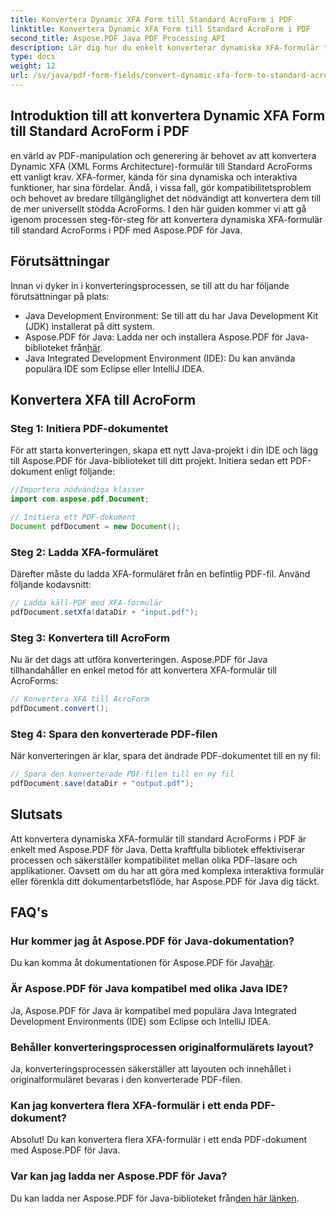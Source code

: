 ```yaml
---
title: Konvertera Dynamic XFA Form till Standard AcroForm i PDF
linktitle: Konvertera Dynamic XFA Form till Standard AcroForm i PDF
second_title: Aspose.PDF Java PDF Processing API
description: Lär dig hur du enkelt konverterar dynamiska XFA-formulär till standard AcroForms i PDF med Aspose.PDF för Java. Säkerställ kompatibilitet och tillgänglighet.
type: docs
weight: 12
url: /sv/java/pdf-form-fields/convert-dynamic-xfa-form-to-standard-acroform-in-pdf/
---
```


## Introduktion till att konvertera Dynamic XFA Form till Standard AcroForm i PDF

en värld av PDF-manipulation och generering är behovet av att konvertera Dynamic XFA (XML Forms Architecture)-formulär till Standard AcroForms ett vanligt krav. XFA-former, kända för sina dynamiska och interaktiva funktioner, har sina fördelar. Ändå, i vissa fall, gör kompatibilitetsproblem och behovet av bredare tillgänglighet det nödvändigt att konvertera dem till de mer universellt stödda AcroForms. I den här guiden kommer vi att gå igenom processen steg-för-steg för att konvertera dynamiska XFA-formulär till standard AcroForms i PDF med Aspose.PDF för Java.

## Förutsättningar

Innan vi dyker in i konverteringsprocessen, se till att du har följande förutsättningar på plats:

- Java Development Environment: Se till att du har Java Development Kit (JDK) installerat på ditt system.
-  Aspose.PDF för Java: Ladda ner och installera Aspose.PDF för Java-biblioteket från[här](https://releases.aspose.com/pdf/java/).
- Java Integrated Development Environment (IDE): Du kan använda populära IDE som Eclipse eller IntelliJ IDEA.

## Konvertera XFA till AcroForm

### Steg 1: Initiera PDF-dokumentet

För att starta konverteringen, skapa ett nytt Java-projekt i din IDE och lägg till Aspose.PDF för Java-biblioteket till ditt projekt. Initiera sedan ett PDF-dokument enligt följande:

```java
//Importera nödvändiga klasser
import com.aspose.pdf.Document;

// Initiera ett PDF-dokument
Document pdfDocument = new Document();
```

### Steg 2: Ladda XFA-formuläret

Därefter måste du ladda XFA-formuläret från en befintlig PDF-fil. Använd följande kodavsnitt:

```java
// Ladda käll-PDF med XFA-formulär
pdfDocument.setXfa(dataDir + "input.pdf");
```

### Steg 3: Konvertera till AcroForm

Nu är det dags att utföra konverteringen. Aspose.PDF för Java tillhandahåller en enkel metod för att konvertera XFA-formulär till AcroForms:

```java
// Konvertera XFA till AcroForm
pdfDocument.convert();
```

### Steg 4: Spara den konverterade PDF-filen

När konverteringen är klar, spara det ändrade PDF-dokumentet till en ny fil:

```java
// Spara den konverterade PDF-filen till en ny fil
pdfDocument.save(dataDir + "output.pdf");
```

## Slutsats

Att konvertera dynamiska XFA-formulär till standard AcroForms i PDF är enkelt med Aspose.PDF för Java. Detta kraftfulla bibliotek effektiviserar processen och säkerställer kompatibilitet mellan olika PDF-läsare och applikationer. Oavsett om du har att göra med komplexa interaktiva formulär eller förenkla ditt dokumentarbetsflöde, har Aspose.PDF för Java dig täckt.

## FAQ's

### Hur kommer jag åt Aspose.PDF för Java-dokumentation?

 Du kan komma åt dokumentationen för Aspose.PDF för Java[här](https://reference.aspose.com/pdf/java/).

### Är Aspose.PDF för Java kompatibel med olika Java IDE?

Ja, Aspose.PDF för Java är kompatibel med populära Java Integrated Development Environments (IDE) som Eclipse och IntelliJ IDEA.

### Behåller konverteringsprocessen originalformulärets layout?

Ja, konverteringsprocessen säkerställer att layouten och innehållet i originalformuläret bevaras i den konverterade PDF-filen.

### Kan jag konvertera flera XFA-formulär i ett enda PDF-dokument?

Absolut! Du kan konvertera flera XFA-formulär i ett enda PDF-dokument med Aspose.PDF för Java.

### Var kan jag ladda ner Aspose.PDF för Java?

 Du kan ladda ner Aspose.PDF för Java-biblioteket från[den här länken](https://releases.aspose.com/pdf/java/).